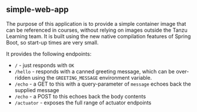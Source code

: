 ## simple-web-app

The purpose of this application is to provide a simple container
image that can be referenced in courses, without relying on
images outside the Tanzu Learning team.
It is built using the new native compilation features of Spring
Boot, so start-up times are very small.

It provides the following endpoints:

* `/` - just responds with `OK`
* `/hello` - responds with a canned greeting message, which
  can be over-ridden using the `GREETING_MESSAGE` environment
  variable.
* `/echo` - a GET to this with a query-parameter of `message`
  echoes back the supplied message
* `/echo` - a POST to this echoes back the body contents
* `/actuator` - exposes the full range of actuator endpoints
